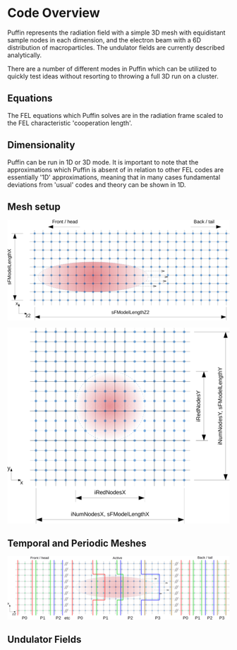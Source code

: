 # Code Overview

Puffin represents the radiation field with a simple 3D mesh with equidistant sample nodes in each dimension, and the electron beam with a 6D distribution of macroparticles. The undulator fields are currently described analytically.

There are a number of different modes in Puffin which can be utilized to quickly test ideas without resorting to throwing a full 3D run on a cluster.

## Equations

The FEL equations which Puffin solves are in the radiation frame scaled to the FEL characteristic 
'cooperation length'.

## Dimensionality

Puffin can be run in 1D or 3D mode. It is important to note that the approximations which Puffin is absent of in relation to other FEL codes are essentially '1D' approximations, meaning that in many cases fundamental deviations from 'usual' codes and theory can be shown in 1D.

## Mesh setup

![Alt Text](pics/long_mesh.png "Radiation mesh and propagating beam.")

![Alt Text](pics/trans_mesh2.png "Setup of the radiation mesh and macroparticle beam in the transverse plane.")

## Temporal and Periodic Meshes

![Alt Text](pics/mpi_mesh4.png "Equivalent 2D representation of MPI memory distribution.")

## Undulator Fields


